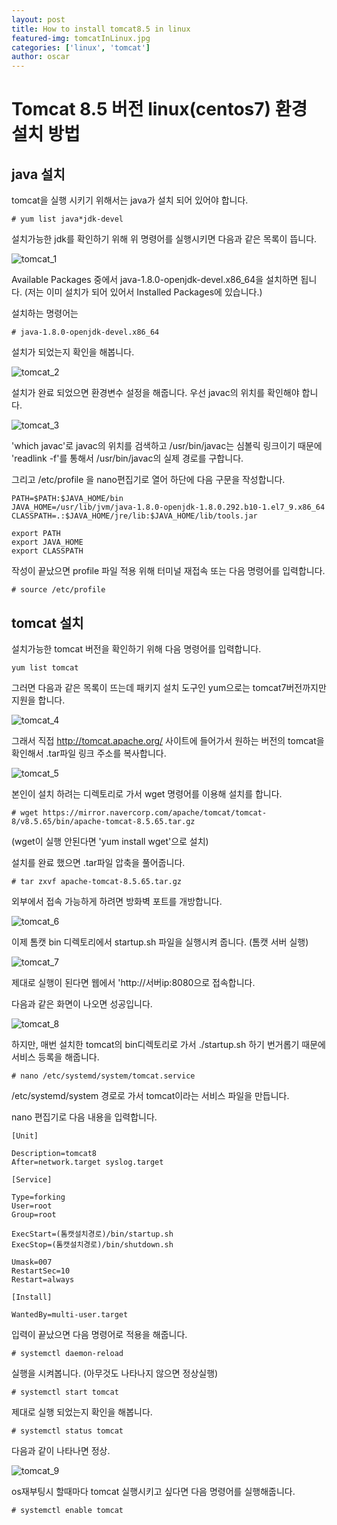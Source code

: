 ```yaml
---
layout: post
title: How to install tomcat8.5 in linux
featured-img: tomcatInLinux.jpg
categories: ['linux', 'tomcat']
author: oscar
---
```


# Tomcat 8.5 버전 linux(centos7) 환경 설치 방법

## java 설치
tomcat을 실행 시키기 위해서는 java가 설치 되어 있어야 합니다. 

```
# yum list java*jdk-devel
```
설치가능한 jdk를 확인하기 위해 위 명령어를 실행시키면 다음과 같은 목록이 뜹니다.

![tomcat_1](../image/oscar/2021-04-28/1.png)

Available Packages 중에서 java-1.8.0-openjdk-devel.x86_64을 설치하면 됩니다. 
(저는 이미 설치가 되어 있어서 Installed Packages에 있습니다.)

설치하는 명령어는

```
# java-1.8.0-openjdk-devel.x86_64
```

설치가 되었는지 확인을 해봅니다.

![tomcat_2](../image/oscar/2021-04-28/2.png)

설치가 완료 되었으면 환경변수 설정을 해줍니다. 우선 javac의 위치를 확인해야 합니다.

![tomcat_3](../image/oscar/2021-04-28/3.png)

'which javac'로 javac의 위치를 검색하고 
/usr/bin/javac는 심볼릭 링크이기 때문에 
'readlink -f'를 통해서 /usr/bin/javac의 실제 경로를 구합니다.

그리고 /etc/profile 을 nano편집기로 열어 하단에 다음 구문을 작성합니다.

```
PATH=$PATH:$JAVA_HOME/bin
JAVA_HOME=/usr/lib/jvm/java-1.8.0-openjdk-1.8.0.292.b10-1.el7_9.x86_64
CLASSPATH=.:$JAVA_HOME/jre/lib:$JAVA_HOME/lib/tools.jar

export PATH
export JAVA_HOME
export CLASSPATH
```

작성이 끝났으면 profile 파일 적용 위해 터미널 재접속 또는 다음 명령어를 입력합니다.

```
# source /etc/profile
```

## tomcat 설치

설치가능한 tomcat 버전을 확인하기 위해 다음 명령어를 입력합니다.

```
yum list tomcat
```

그러면 다음과 같은 목록이 뜨는데 패키지 설치 도구인 yum으로는 tomcat7버전까지만 지원을 합니다.

![tomcat_4](../image/oscar/2021-04-28/4.png)

그래서 직접 http://tomcat.apache.org/ 사이트에 들어가서 원하는 버전의 tomcat을 확인해서 .tar파일 링크 주소를 복사합니다.

![tomcat_5](../image/oscar/2021-04-28/5.png)


본인이 설치 하려는 디렉토리로 가서 wget 명령어를 이용해 설치를 합니다.

```
# wget https://mirror.navercorp.com/apache/tomcat/tomcat-8/v8.5.65/bin/apache-tomcat-8.5.65.tar.gz
```
(wget이 실행 안된다면 'yum install wget'으로 설치)


설치를 완료 했으면 .tar파일 압축을 풀어줍니다.

```
# tar zxvf apache-tomcat-8.5.65.tar.gz
```

외부에서 접속 가능하게 하려면 방화벽 포트를 개방합니다.

![tomcat_6](../image/oscar/2021-04-28/6.png)

이제 톰캣 bin 디렉토리에서 startup.sh 파일을 실행시켜 줍니다. (톰캣 서버 실행)

![tomcat_7](../image/oscar/2021-04-28/7.png)

제대로 실행이 된다면 웹에서 'http://서버ip:8080으로 접속합니다.

다음과 같은 화면이 나오면 성공입니다.

![tomcat_8](../image/oscar/2021-04-28/8.png)

하지만, 매번 설치한 tomcat의 bin디렉토리로 가서 ./startup.sh 하기 번거롭기 때문에 서비스 등록을 해줍니다.

```
# nano /etc/systemd/system/tomcat.service
```
/etc/systemd/system 경로로 가서 tomcat이라는 서비스 파일을 만듭니다.

nano 편집기로 다음 내용을 입력합니다.

```
[Unit]

Description=tomcat8
After=network.target syslog.target

[Service]

Type=forking
User=root
Group=root

ExecStart=(톰캣설치경로)/bin/startup.sh
ExecStop=(톰캣설치경로)/bin/shutdown.sh

Umask=007
RestartSec=10
Restart=always

[Install]

WantedBy=multi-user.target
```
입력이 끝났으면 다음 명령어로 적용을 해줍니다.
```
# systemctl daemon-reload
```

실행을 시켜봅니다. (아무것도 나타나지 않으면 정상실행)
```
# systemctl start tomcat
```

제대로 실행 되었는지 확인을 해봅니다.
```
# systemctl status tomcat
```

다음과 같이 나타나면 정상.

![tomcat_9](../image/oscar/2021-04-28/9.png)

os재부팅시 할때마다 tomcat 실행시키고 싶다면 다음 명령어를 실행해줍니다.
```
# systemctl enable tomcat
```

